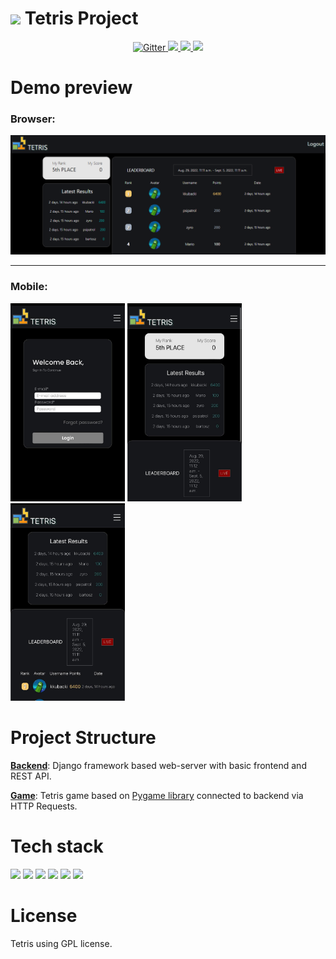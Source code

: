 # <img style="width: 35px" src="https://desolate-basin-99300.herokuapp.com/static/images/logo.png"> Tetris Project

<p align="center">
  <a href="https://github.com/xHeler/tetris/actions/workflows/django-test.yml">
    <img src="https://github.com/xHeler/tetris/actions/workflows/django-test.yml/badge.svg"
         alt="Gitter">
  </a>
  <a href="https://github.com/xHeler/tetris/actions/workflows/django-linting.yml">
  <img src="https://github.com/xHeler/tetris/actions/workflows/django-linting.yml/badge.svg">
  </a>
    <a href="https://desolate-basin-99300.herokuapp.com/">
  <img src="https://heroku-badge.herokuapp.com/?app=desolate-basin-99300">
  </a>
  <a href="#">
  <img src="https://img.shields.io/badge/license-GPL-blue.svg">
  </a>
</p>

# Demo preview
### Browser: 
<img src="img/homepage.png">

***
### Mobile:
<img style="width: 183px" src="img/mobile2.jpg"> <img style="width: 183px" src="img/mobile1.jpg"> <img style="width: 183px" src="img/mobile3.jpg">

# Project Structure

**[Backend](/backend/)**:  Django framework based web-server with basic frontend and REST API.

**[Game](/game/)**: Tetris game based on [Pygame library](www.pygame.org/) connected to backend via HTTP Requests.


# Tech stack
<img style="width: 135px" src="https://soshace.com/wp-content/uploads/2021/01/879-png-3.png"> <img style="width: 55px" src="https://upload.wikimedia.org/wikipedia/commons/thumb/c/c3/Python-logo-notext.svg/1869px-Python-logo-notext.svg.png"> <img style="width: 65px" src="https://www.docker.com/wp-content/uploads/2022/03/vertical-logo-monochromatic.png"> <img style="width: 65px" src="https://whirly.pl/wp-content/uploads/2017/05/postgresql-logo-300x274.png"> <img style="width: 185px" src="https://upload.wikimedia.org/wikipedia/commons/thumb/e/ec/Heroku_logo.svg/2560px-Heroku_logo.svg.png"> <img style="width: 100px" src="https://upload.wikimedia.org/wikipedia/commons/thumb/1/10/CSS3_and_HTML5_logos_and_wordmarks.svg/2560px-CSS3_and_HTML5_logos_and_wordmarks.svg.png"> 

# License
Tetris using GPL license.